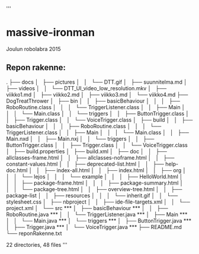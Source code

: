 '''
# massive-ironman
Joulun robolabra 2015

## Repon rakenne:
.
├── docs
│   ├── pictures
│   │   └── DTT.gif
│   ├── suunnitelma.md
│   ├── videos
│   │   └── DTT_UI_video_low_resolution.mkv
│   ├── viikko1.md
│   ├── viikko2.md
│   ├── viikko3.md
│   └── viikko4.md
├── DogTreatThrower
│   ├── bin
│   │   ├── basicBehaviour
│   │   │   ├── RoboRoutine.class
│   │   │   └── TriggerListener.class
│   │   ├── Main
│   │   │   └── Main.class
│   │   └── triggers
│   │       ├── ButtonTrigger.class
│   │       ├── Trigger.class
│   │       └── VoiceTrigger.class
│   ├── build 
│   │   ├── basicBehaviour
│   │   │   ├── RoboRoutine.class
│   │   │   └── TriggerListener.class
│   │   ├── Main
│   │   │   └── Main.class
│   │   ├── Main.nxd
│   │   ├── Main.nxj
│   │   └── triggers
│   │       ├── ButtonTrigger.class
│   │       ├── Trigger.class
│   │       └── VoiceTrigger.class
│   ├── build.properties
│   ├── build.xml
│   ├── doc
│   │   ├── allclasses-frame.html
│   │   ├── allclasses-noframe.html
│   │   ├── constant-values.html
│   │   ├── deprecated-list.html
│   │   ├── help-doc.html
│   │   ├── index-all.html
│   │   ├── index.html
│   │   ├── org
│   │   │   └── lejos
│   │   │       └── example
│   │   │           ├── HelloWorld.html
│   │   │           ├── package-frame.html
│   │   │           ├── package-summary.html
│   │   │           └── package-tree.html
│   │   ├── overview-tree.html
│   │   ├── package-list
│   │   ├── resources
│   │   │   └── inherit.gif
│   │   └── stylesheet.css
│   ├── nbproject
│   │   ├── ide-file-targets.xml
│   │   └── project.xml
│   └── src				***
│       ├── basicBehaviour		***
│       │   ├── RoboRoutine.java	***
│       │   └── TriggerListener.java	***
│       ├── Main			***
│       │   └── Main.java		***
│       └── triggers			***
│           ├── ButtonTrigger.java	***
│           ├── Trigger.java		***
│           └── VoiceTrigger.java	***
├── README.md
└── reponRakenne.txt

22 directories, 48 files
'''

